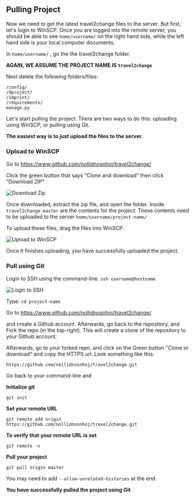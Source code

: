 ## Pulling Project

Now we need to get the latest travel2change files to the server. But first, let's login to WinSCP. Once you are logged into the remote server, you should be able to see `home/username/` on the right hand side, while the left hand side is your local computer documents. 

In `home/username/` , go the the travel2change folder.

**AGAIN, WE ASSUME THE PROJECT NAME IS `travel2change`**

Next delete the following folders/files:

```
/config/
/dproject/
/imprint/
/requirements/
manage.py
```

Let's start pulling the project. There are two ways to do this: uploading using WinSCP, or pulling using Git. 

**The easiest way is to just upload the files to the server.** 

### Upload to WinSCP

Go to https://www.github.com/nollidnosnhoj/travel2change/

Click the green button that says "Clone and download" then click "Download ZIP"

![Download Zip](https://i.imgur.com/XEPklBv.png)

Once downloaded, extract the zip file, and open the folder. Inside `travel2change-master` are the contents for the project. These contents need to be uploaded to the server `home/username/project-name/` 

To upload these files, drag the files into WinSCP.

![Upload to WinSCP](https://i.imgur.com/G5IRd34.png)

Once it finishes uploading, you have successfully uploaded the project.

### Pull using Git

Login to SSH using the command-line. `ssh username@hostname` 

![Login to SSH](https://i.imgur.com/N1M3lGo.png)

Type: `cd project-name` 

Go to https://www.github.com/nollidnosnhoj/travel2change/

and create a Github account. Afterwards, go back to the repository, and Fork the repo (in the top-right). This will create a clone of the repository to your Github account.

Afterwards, go to your forked repo, and click on the Green button "Clone or download" and copy the HTTPS url. Look something like this:

`https://github.com/nollidnosnhoj/travel2change.git`

Go back to your command-line and 

**Initialize git**

`git init` 

**Set your remote URL**

`git remote add origin https://github.com/nollidnosnhoj/travel2change.git`

**To verify that your remote URL is set**

`git remote -v` 

**Pull your project**

`git pull origin master` 

You may need to add `--allow-unrelated-histories` at the end.

**You have successfully pulled the project using Git**